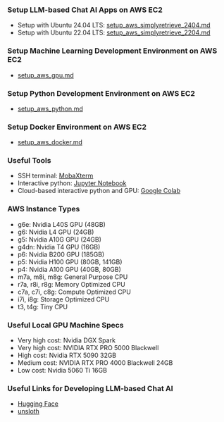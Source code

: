 ### Setup LLM-based Chat AI Apps on AWS EC2
- Setup with Ubuntu 24.04 LTS: [setup_aws_simplyretrieve_2404.md](setup_aws_simplyretrieve_2404.md)
- Setup with Ubuntu 22.04 LTS: [setup_aws_simplyretrieve_2204.md](setup_aws_simplyretrieve_2204.md)

### Setup Machine Learning Development Environment on AWS EC2
- [setup_aws_gpu.md](setup_aws_gpu.md)

### Setup Python Development Environment on AWS EC2
- [setup_aws_python.md](setup_aws_python.md)

### Setup Docker Environment on AWS EC2
- [setup_aws_docker.md](setup_aws_docker.md)

### Useful Tools
- SSH terminal: [MobaXterm](https://mobaxterm.mobatek.net/)
- Interactive python: [Jupyter Notebook](https://jupyter.org/)
- Cloud-based interactive python and GPU: [Google Colab](https://colab.research.google.com/)

### AWS Instance Types
- g6e: Nvidia L40S GPU (48GB)
- g6: Nvidia L4 GPU (24GB)
- g5: Nvidia A10G GPU (24GB)
- g4dn: Nvidia T4 GPU (16GB)
- p6: Nvidia B200 GPU (185GB)
- p5: Nvidia H100 GPU (80GB, 141GB)
- p4: Nvidia A100 GPU (40GB, 80GB)
- m7a, m8i, m8g: General Purpose CPU
- r7a, r8i, r8g: Memory Optimized CPU
- c7a, c7i, c8g: Compute Optimized CPU
- i7i, i8g: Storage Optimized CPU
- t3, t4g: Tiny CPU

### Useful Local GPU Machine Specs
- Very high cost: Nvidia DGX Spark
- Very high cost: NVIDIA RTX PRO 5000 Blackwell
- High cost: Nvidia RTX 5090 32GB
- Medium cost: NVIDIA RTX PRO 4000 Blackwell 24GB
- Low cost: Nvidia 5060 Ti 16GB

### Useful Links for Developing LLM-based Chat AI
- [Hugging Face](https://huggingface.co/)
- [unsloth](https://unsloth.ai/)
